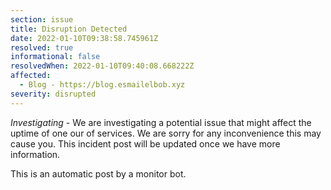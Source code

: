```yaml
---
section: issue
title: Disruption Detected
date: 2022-01-10T09:38:58.745961Z
resolved: true
informational: false
resolvedWhen: 2022-01-10T09:40:08.668222Z
affected:
  - Blog - https://blog.esmailelbob.xyz
severity: disrupted
---
```

*Investigating* - We are investigating a potential issue that might affect the uptime of one our of services. We are sorry for any inconvenience this may cause you. This incident post will be updated once we have more information.

This is an automatic post by a monitor bot.
        